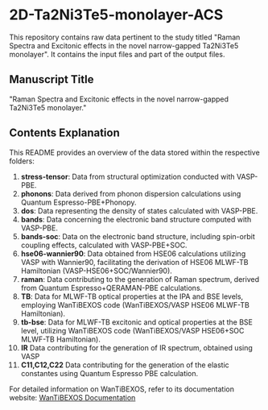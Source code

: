 # 2D-Ta2Ni3Te5-monolayer-ACS
This repository contains raw data pertinent to the study titled "Raman Spectra and Excitonic effects in the novel narrow-gapped Ta2Ni3Te5 monolayer". It contains the input files and part of the output files.

## Manuscript Title

"Raman Spectra and Excitonic effects in the novel narrow-gapped Ta2Ni3Te5 monolayer."

## Contents Explanation

This README provides an overview of the data stored within the respective folders:

1. **stress-tensor**: Data from structural optimization conducted with VASP-PBE.
2. **phonons**: Data derived from phonon dispersion calculations using Quantum Espresso-PBE+Phonopy.
3. **dos**: Data representing the density of states calculated with VASP-PBE.
4. **bands**: Data concerning the electronic band structure computed with VASP-PBE.
5. **bands-soc**: Data on the electronic band structure, including spin-orbit coupling effects, calculated with VASP-PBE+SOC.
6. **hse06-wannier90**: Data obtained from HSE06 calculations utilizing VASP with Wannier90, facilitating the derivation of HSE06 MLWF-TB Hamiltonian (VASP-HSE06+SOC/Wannier90).
7. **raman**: Data contributing to the generation of Raman spectrum, derived from Quantum Espresso+QERAMAN-PBE calculations.
8. **TB**: Data for MLWF-TB optical properties at the IPA and BSE levels, employing WanTiBEXOS code (WanTiBEXOS/VASP HSE06 MLWF-TB Hamiltonian).
9. **tb-bse**: Data for MLWF-TB excitonic and optical properties at the BSE level, utilizing WanTiBEXOS code (WanTiBEXOS/VASP HSE06+SOC MLWF-TB Hamiltonian).
10. **IR** Data contributing for the generation of IR spectrum, obtained using VASP
11. **C11,C12,C22** Data contributing for the generation of the elastic constantes using Quantum Espresso PBE calculation.

For detailed information on WanTiBEXOS, refer to its documentation website: [WanTiBEXOS Documentation](https://wantibexos.readthedocs.io/en/latest/)
